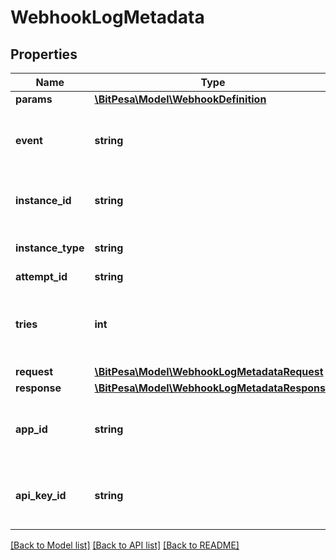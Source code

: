 # WebhookLogMetadata

## Properties
Name | Type | Description | Notes
------------ | ------------- | ------------- | -------------
**params** | [**\BitPesa\Model\WebhookDefinition**](WebhookDefinition.md) |  | [optional] 
**event** | **string** | Specific event that triggered the webhook | [optional] 
**instance_id** | **string** | Instance ID of the webhook event | [optional] 
**instance_type** | **string** | Type of instance event | [optional] 
**attempt_id** | **string** | Attempt ID | [optional] 
**tries** | **int** | Number of tries at the point webhook was triggered | [optional] 
**request** | [**\BitPesa\Model\WebhookLogMetadataRequest**](WebhookLogMetadataRequest.md) |  | [optional] 
**response** | [**\BitPesa\Model\WebhookLogMetadataResponse**](WebhookLogMetadataResponse.md) |  | [optional] 
**app_id** | **string** | ID of app on which webhook event was triggered | [optional] 
**api_key_id** | **string** | ID of API key in use at point of webhook event | [optional] 

[[Back to Model list]](../README.md#documentation-for-models) [[Back to API list]](../README.md#documentation-for-api-endpoints) [[Back to README]](../README.md)


